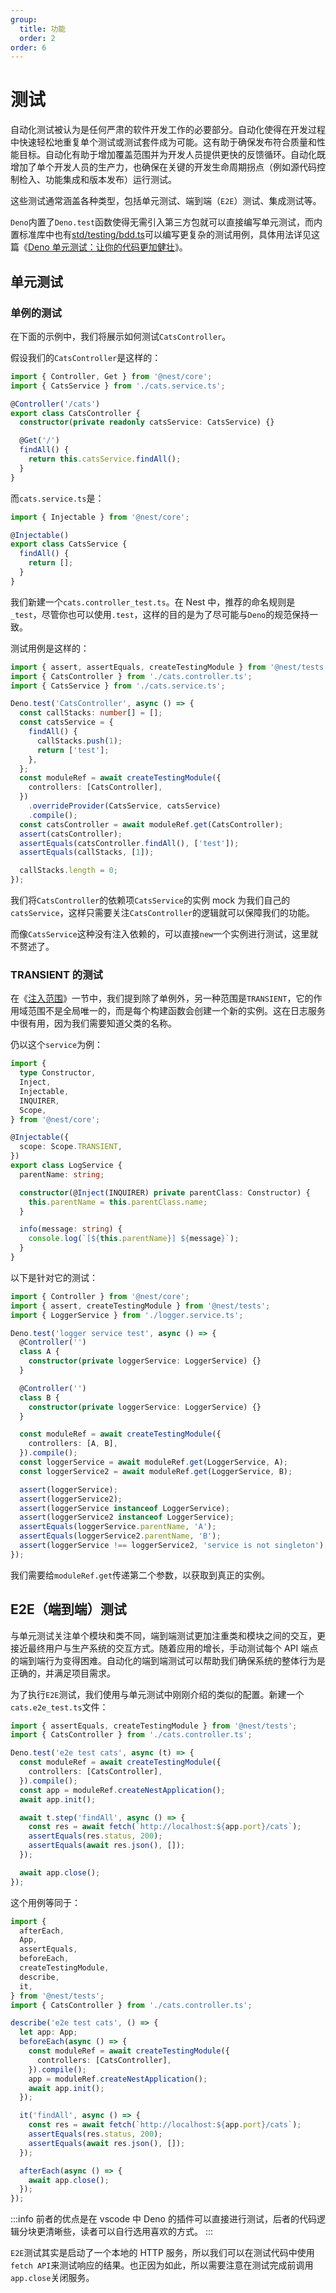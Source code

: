 ```yaml
---
group:
  title: 功能
  order: 2
order: 6
---
```


# 测试

自动化测试被认为是任何严肃的软件开发工作的必要部分。自动化使得在开发过程中快速轻松地重复单个测试或测试套件成为可能。这有助于确保发布符合质量和性能目标。自动化有助于增加覆盖范围并为开发人员提供更快的反馈循环。自动化既增加了单个开发人员的生产力，也确保在关键的开发生命周期拐点（例如源代码控制检入、功能集成和版本发布）运行测试。

这些测试通常涵盖各种类型，包括单元测试、端到端（`E2E`）测试、集成测试等。

`Deno`内置了`Deno.test`函数使得无需引入第三方包就可以直接编写单元测试，而内置标准库中也有[std/testing/bdd.ts](https://deno.land/std@0.202.0/testing/bdd.ts)可以编写更复杂的测试用例，具体用法详见这篇《[Deno 单元测试：让你的代码更加健壮](../blog/02_deno_unit.md)》。

## 单元测试

### 单例的测试

在下面的示例中，我们将展示如何测试`CatsController`。

假设我们的`CatsController`是这样的：

```typescript
import { Controller, Get } from '@nest/core';
import { CatsService } from './cats.service.ts';

@Controller('/cats')
export class CatsController {
  constructor(private readonly catsService: CatsService) {}

  @Get('/')
  findAll() {
    return this.catsService.findAll();
  }
}
```

而`cats.service.ts`是：

```typescript
import { Injectable } from '@nest/core';

@Injectable()
export class CatsService {
  findAll() {
    return [];
  }
}
```

我们新建一个`cats.controller_test.ts`。在 Nest 中，推荐的命名规则是`_test`，尽管你也可以使用`.test`，这样的目的是为了尽可能与`Deno`的规范保持一致。

测试用例是这样的：

```typescript
import { assert, assertEquals, createTestingModule } from '@nest/tests';
import { CatsController } from './cats.controller.ts';
import { CatsService } from './cats.service.ts';

Deno.test('CatsController', async () => {
  const callStacks: number[] = [];
  const catsService = {
    findAll() {
      callStacks.push(1);
      return ['test'];
    },
  };
  const moduleRef = await createTestingModule({
    controllers: [CatsController],
  })
    .overrideProvider(CatsService, catsService)
    .compile();
  const catsController = await moduleRef.get(CatsController);
  assert(catsController);
  assertEquals(catsController.findAll(), ['test']);
  assertEquals(callStacks, [1]);

  callStacks.length = 0;
});
```

我们将`CatsController`的依赖项`CatsService`的实例 mock 为我们自己的`catsService`，这样只需要关注`CatsController`的逻辑就可以保障我们的功能。

而像`CatsService`这种没有注入依赖的，可以直接`new`一个实例进行测试，这里就不赘述了。

### TRANSIENT 的测试

在《[注入范围](./13_scope.md)》一节中，我们提到除了单例外，另一种范围是`TRANSIENT`，它的作用域范围不是全局唯一的，而是每个构建函数会创建一个新的实例。这在日志服务中很有用，因为我们需要知道父类的名称。

仍以这个`service`为例：

```typescript
import {
  type Constructor,
  Inject,
  Injectable,
  INQUIRER,
  Scope,
} from '@nest/core';

@Injectable({
  scope: Scope.TRANSIENT,
})
export class LogService {
  parentName: string;

  constructor(@Inject(INQUIRER) private parentClass: Constructor) {
    this.parentName = this.parentClass.name;
  }

  info(message: string) {
    console.log(`[${this.parentName}] ${message}`);
  }
}
```

以下是针对它的测试：

```typescript
import { Controller } from '@nest/core';
import { assert, createTestingModule } from '@nest/tests';
import { LoggerService } from './logger.service.ts';

Deno.test('logger service test', async () => {
  @Controller('')
  class A {
    constructor(private loggerService: LoggerService) {}
  }

  @Controller('')
  class B {
    constructor(private loggerService: LoggerService) {}
  }

  const moduleRef = await createTestingModule({
    controllers: [A, B],
  }).compile();
  const loggerService = await moduleRef.get(LoggerService, A);
  const loggerService2 = await moduleRef.get(LoggerService, B);

  assert(loggerService);
  assert(loggerService2);
  assert(loggerService instanceof LoggerService);
  assert(loggerService2 instanceof LoggerService);
  assertEquals(loggerService.parentName, 'A');
  assertEquals(loggerService2.parentName, 'B');
  assert(loggerService !== loggerService2, 'service is not singleton');
});
```

我们需要给`moduleRef.get`传递第二个参数，以获取到真正的实例。

## E2E（端到端）测试

与单元测试关注单个模块和类不同，端到端测试更加注重类和模块之间的交互，更接近最终用户与生产系统的交互方式。随着应用的增长，手动测试每个 API 端点的端到端行为变得困难。自动化的端到端测试可以帮助我们确保系统的整体行为是正确的，并满足项目需求。

为了执行`E2E`测试，我们使用与单元测试中刚刚介绍的类似的配置。新建一个`cats.e2e_test.ts`文件：

```typescript
import { assertEquals, createTestingModule } from '@nest/tests';
import { CatsController } from './cats.controller.ts';

Deno.test('e2e test cats', async (t) => {
  const moduleRef = await createTestingModule({
    controllers: [CatsController],
  }).compile();
  const app = moduleRef.createNestApplication();
  await app.init();

  await t.step('findAll', async () => {
    const res = await fetch(`http://localhost:${app.port}/cats`);
    assertEquals(res.status, 200);
    assertEquals(await res.json(), []);
  });

  await app.close();
});
```

这个用例等同于：

```typescript
import {
  afterEach,
  App,
  assertEquals,
  beforeEach,
  createTestingModule,
  describe,
  it,
} from '@nest/tests';
import { CatsController } from './cats.controller.ts';

describe('e2e test cats', () => {
  let app: App;
  beforeEach(async () => {
    const moduleRef = await createTestingModule({
      controllers: [CatsController],
    }).compile();
    app = moduleRef.createNestApplication();
    await app.init();
  });

  it('findAll', async () => {
    const res = await fetch(`http://localhost:${app.port}/cats`);
    assertEquals(res.status, 200);
    assertEquals(await res.json(), []);
  });

  afterEach(async () => {
    await app.close();
  });
});
```

:::info
前者的优点是在 vscode 中 Deno 的插件可以直接进行测试，后者的代码逻辑分块更清晰些，读者可以自行选用喜欢的方式。
:::

`E2E`测试其实是启动了一个本地的 HTTP 服务，所以我们可以在测试代码中使用`fetch API`来测试响应的结果。也正因为如此，所以需要注意在测试完成前调用`app.close`关闭服务。
